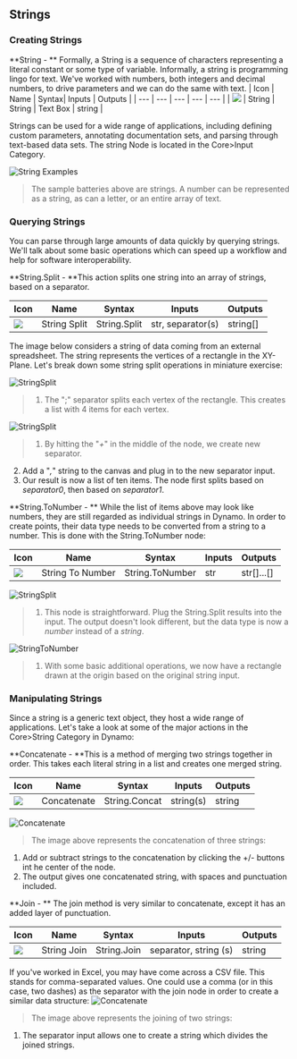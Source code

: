 ## Strings

### Creating Strings
**String - ** Formally, a String is a sequence of characters representing a literal constant or some type of variable. Informally, a string is programming lingo for text.  We've worked with numbers, both integers and decimal numbers, to drive parameters and we can do the same with text.
| Icon | Name | Syntax| Inputs | Outputs |
| --- | --- | --- | --- | --- |
| ![](../images/icons/Dynamo-Nodes-StringInput-Large.png) | String | String | Text Box | string |


Strings can be used for a wide range of applications, including defining custom parameters, annotating documentation sets, and parsing through text-based data sets. The string Node is located in the Core>Input Category.


![String Examples](images/4-4/4-4-1-005.png)
> The sample batteries above are strings.  A number can be represented as a string, as can a letter, or an entire array of text.

### Querying Strings
You can parse through large amounts of data quickly by querying strings.  We'll talk about some basic operations which can speed up a workflow and help for software interoperability.

**String.Split - **This action splits one string into an array of strings, based on a separator.

| Icon | Name | Syntax| Inputs | Outputs |
| --- | --- | --- | --- | --- |
| ![](../images/icons/DSCore-String-Split-Large.png) | String Split | String.Split | str, separator(s) | string[] |

The image below considers a string of data coming from an external spreadsheet.  The string represents the vertices of a rectangle in the XY-Plane.  Let's break down some string split operations in miniature exercise:

![StringSplit](images/4-4/4-4-1-001.png)
> 1. The ";" separator splits each vertex of the rectangle. This creates a list with 4 items for each vertex.

![StringSplit](images/4-4/4-4-1-003.png)
> 1. By hitting the "*+*" in the middle of the node, we create new separator.
2. Add a "*,*" string to the canvas and plug in to the new separator input.
3. Our result is now a list of ten items. The node first splits based on *separator0*, then based on *separator1*.

**String.ToNumber - ** While the list of items above may look like numbers, they are still regarded as individual strings in Dynamo.  In order to create points, their data type needs to be converted from a string to a number.  This is done with the String.ToNumber node:

| Icon | Name | Syntax| Inputs | Outputs |
| --- | --- | --- | --- | --- |
| ![](../images/icons/DSCore-String-ToNumber-Large.png) | String To Number | String.ToNumber | str | str[]...[] |

![StringSplit](images/4-4/4-4-1-002.png)
> 1. This node is straightforward.  Plug the String.Split results into the input.  The output doesn't look different, but the data type is now a *number* instead of a *string*.

![StringToNumber](images/4-4/4-4-1-004.png)
> 1. With some basic additional operations, we now have a rectangle drawn at the origin based on the original string input.

### Manipulating Strings
Since a string is a generic text object, they host a wide range of applications.  Let's take a look at some of the major actions in the Core>String Category in Dynamo:


**Concatenate - **This is a method of merging two strings together in order. This takes each literal string in a list and creates one merged string.

| Icon | Name | Syntax| Inputs | Outputs |
| --- | --- | --- | --- | --- |
| ![](../images/icons/DSCore-String-Concat-Large.png) | Concatenate | String.Concat | string(s) | string |

![Concatenate](images/4-4/4-4-1-007.png)
> The image above represents the concatenation of three strings:
1. Add or subtract strings to the concatenation by clicking the +/- buttons int he center of the node.
2. The output gives one concatenated string, with spaces and punctuation included.

**Join - ** The join method is very similar to concatenate, except it has an added layer of punctuation.

| Icon | Name | Syntax| Inputs | Outputs |
| --- | --- | --- | --- | --- |
| ![](../images/icons/DSCore-String-Join-Large.png) | String Join | String.Join | separator, string (s) | string |

If you've worked in Excel, you may have come across a CSV file.  This stands for comma-separated values.  One could use a comma (or in this case, two dashes) as the separator with the join node in order to create a similar data structure:
![Concatenate](images/4-4/4-4-1-006.png)
> The image above represents the joining of two strings:
1. The separator input allows one to create a string which divides the joined strings.
